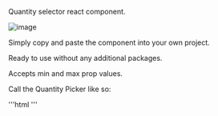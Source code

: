 Quantity selector react component. 

![image](https://user-images.githubusercontent.com/25113266/60247599-e94f1c80-98fb-11e9-9f77-8ecd4c85ae34.png)

Simply copy and paste the component into your own project.

Ready to use without any additional packages.

Accepts min and max prop values.


Call the Quantity Picker like so:

'''html
<QuantityPicker min={0} max={4} />
'''

